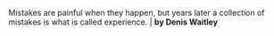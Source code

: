 Mistakes are painful when they happen, but years later a collection of mistakes is what is called experience. | **by Denis Waitley**